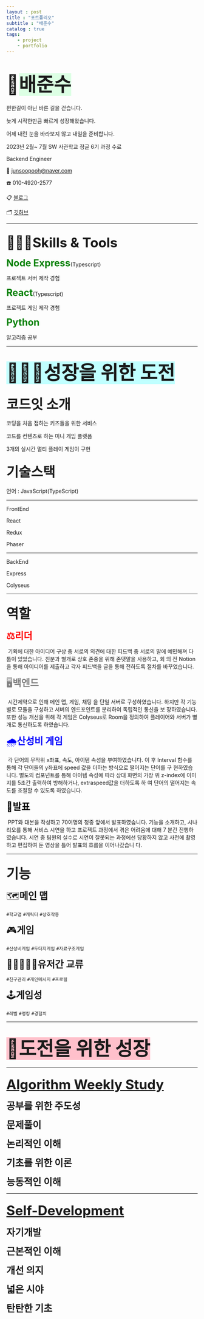 ```yaml
---
layout : post
title : "포트폴리오"
subtitle : "배준수"
catalog : true
tags:
    - project
    - portfolio
---
```


# <span style="font-size:50px">🐶</span><span style="background-color: #DCFFE4; font-size: 50px">배준수</span>

편한길이 아닌 바른 길을 걷습니다.

늦게 시작한만큼 빠르게 성장해왔습니다.

어제 내린 눈을 바라보지 않고 내일을 준비합니다.



2023년 2월~ 7월 SW 사관학교 정글 6기 과정 수료

Backend Engineer

📧 junsoopooh@naver.com 

☎️ 010-4920-2577

📋 [블로그](https://junsoopooh.github.io/) 

🗂️ [깃허브](https://github.com/junsoopooh )

------

## <span style = "font-size:35px;">👨🏻‍🔧Skills & Tools</span>

<span style="font-size:25px; color:green;">**Node Express**</span>(Typescript)

프로젝트 서버 제작 경험

<span style="font-size:25px; color:green;">**React**</span>(Typescript)

프로젝트 게임 제작 경험

<span style="font-size:25px; color:green;">**Python**</span>

알고리즘 공부

------

## <span style="background-color:#C0FFFF; font-size:50px;">🏋🏻‍♂️성장을 위한 도전</span>



### <span style="font-size:35px;">코드잇 소개</span>

코딩을 처음 접하는 키즈들을 위한 서비스

코드를 컨텐츠로 하는 미니 게임 플랫폼

3개의 실시간 멀티 플레이 게임이 구현

### <span style="font-size:35px;">기술스택</span>

언어 : JavaScript(TypeScript)

---

FrontEnd

React

Redux

Phaser

---

BackEnd

Express

Colyseus

---



### <span style="font-size:35px;">역할</span>

<span style="color:red; font-size:25px;">**⚖️리더**</span>

​	기획에 대한 아이디어 구상 중 서로의 의견에 대한 피드백 중 서로의 말에 예민해져 다툼이 있었습니다. 친분과 별개로 상호 존중을 위해 존댓말을 사용하고, 회	의 전 Notion을 통해 아이디어를 제출하고 각자 피드백을 글을 통해 전하도록 절차를 바꾸었습니다. 

<span style="color:gray; font-size:25px;">🖥**️백엔드**</span>

​	시간제약으로 인해 메인 맵, 게임, 채팅 을 단일 서버로 구성하였습니다. 하지만 각 기능별로 모듈을 구성하고 서버의 엔드포인트를 분리하여 독립적인 통신을 보	장하였습니다. 또한 성능 개선을 위해 각 게임은 Colyseus로 Room을 정의하여 플레이어와 서버가 별개로 통신하도록 하였습니다.

<span style="color:blue; font-size:25px;">🌧️**산성비 게임**</span>

​	각 단어의 무작위 x좌표, 속도, 아이템 속성을 부여하였습니다. 이 후 Interval 함수를 통해 각 단어들의 y좌표에 speed 값을 더하는 방식으로 떨어지는 단어를 구	현하였습니다. 별도의 컴포넌트를 통해 아이템 속성에 따라 상대 화면의 가장 위 z-index에 이미지를 5초간 출력하여 방해하거나, extraspeed값을 더하도록 하	여 단어의 떨어지는 속도를 조절할 수 있도록 하였습니다.

<span style="color:black; font-size:25px;">🎤**발표**</span>

​	PPT와 대본을 작성하고 70여명의 청중 앞에서 발표하였습니다. 기능을 소개하고, 시나리오를 통해 서비스 시연을 하고 프로젝트 과정에서 겪은 어려움에 대해 7	분간 진행하였습니다. 시연 중 팀원의 실수로 시연이 잘못되는 과정에선 당황하지 않고 사전에 촬영하고 편집하여 둔 영상을 틀어 발표의 흐름을 이어나갔습니	다.

---

### <span style="font-size:35px;">기능</span>

<span style="font-size:25px;">🗺️**메인 맵**</span> 

`#학교맵`  `#캐릭터`  `#상호작용`

<span style="font-size:25px;">🎮**게임**</span>

`#산성비게임`  `#두더지게임`  `#자료구조게임`

<span style="font-size:25px;">🧑🏻‍🤝‍🧑🏽**유저간 교류**</span>

`#친구관리` `#개인메시지` `#프로필`

<span style="font-size:25px;">🕹️**게임성**</span>

`#레벨` `#랭킹` `#경험치`

---

## <span style="font-size:50px; background-color:pink;">📖도전을 위한 성장</span>

---

### <span style="font-size:35px;">[Algorithm Weekly Study](https://github.com/junsoopooh/Studying_Algorithm)</span>

<span style="font-size:25px;">**공부를 위한 주도성**</span>

<span style="font-size:25px;">**문제풀이**</span>

<span style="font-size:25px;">**논리적인 이해**</span>

<span style="font-size:25px;">**기초를 위한 이론**</span>

<span style="font-size:25px;">**능동적인 이해**</span>

---

### <span style="font-size:35px;">[Self-Development](https://junsoopooh.github.io/csapp/csapp/)</span>

<span style="font-size:25px;">**자기개발**</span>

<span style="font-size:25px;">**근본적인 이해**</span>

<span style="font-size:25px;">**개선 의지**</span>

<span style="font-size:25px;">**넓은 시야**</span>

**<span style="font-size:25px;">탄탄한 기초</span>**
